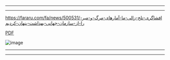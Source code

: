 





  *****************************
  *****************************
  
  https://fararu.com/fa/news/500531/افشاگری-تلخ-زالی-ما-آمارهای-مرگ-و-میر-را-از-سازمان-جهانی-بهداشت-پنهان-کردیم

 [PDF](https://github.com/pourmalek/covir2/blob/main/Dr%20Zali%2014000520.pdf)


![image](https://user-images.githubusercontent.com/30849720/129063980-0be80e88-9567-44bc-845d-2606e71bd0f9.png)
 
 


  *****************************
  *****************************
 
